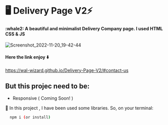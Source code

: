 # :desktop_computer:  Delivery Page V2⚡️ 

<h4> :whale2: A beautiful and minimalist Delivery Company page. I used HTML CSS & JS</h4>


![Screenshot_2022-11-20_19-42-44](https://user-images.githubusercontent.com/82295321/202930397-1cec52f1-536b-421b-b3f3-66d287f88694.png)

#### Here the link enjoy :arrow_down:

https://wal-wizard.github.io/Delivery-Page-V2/#contact-us


## But this projec need to be: 

- Responsive ( Coming Soon! )



💬 In this project , I have been used some libraries. So, on your terminal: 

```bash
  npm i (or install)
```
